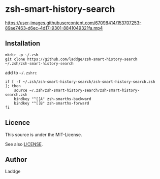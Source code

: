 # zsh-smart-history-search
https://user-images.githubusercontent.com/67098414/153707253-89ae7463-d6ec-4d17-9301-8841049321fa.mp4

## Installation
```
mkdir -p ~/.zsh
git clone https://github.com/laddge/zsh-smart-history-search ~/.zsh/zsh-smart-history-search
```
add to ```~/.zshrc```
```
if [ -f ~/.zsh/zsh-smart-history-search/zsh-smart-history-search.zsh ]; then
    source ~/.zsh/zsh-smart-history-search/zsh-smart-history-search.zsh
    bindkey "^[[A" zsh-smarths-backward
    bindkey "^[[B" zsh-smarths-forward
fi
```

## Licence
This source is under the MIT-License.

See also [LICENSE](LICENSE).

## Author
Laddge
